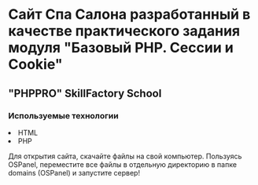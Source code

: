 <h1>Сайт Спа Салона разработанный в качестве практического задания модуля "Базовый PHP. Сессии и Cookie"</h1>

<h2>"PHPPRO" SkillFactory School</h2>

<h3>Используемые технологии</h3>


  <li>HTML</li>

  <li>PHP</li>

  Для открытия сайта, скачайте файлы на свой компьютер. Пользуясь OSPanel, переместите все файлы в отдельную директорию в папке domains (OSPanel) и запустите сервер!

